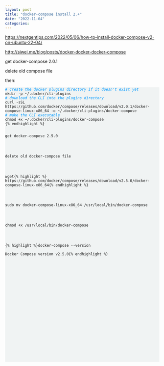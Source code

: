 ```yaml
---
layout: post
title: "docker-compose install 2.+"
date: "2022-11-04"
categories: 
---
```

<p><a href="https://nextgentips.com/2022/05/06/how-to-install-docker-compose-v2-on-ubuntu-22-04/">https://nextgentips.com/2022/05/06/how-to-install-docker-compose-v2-on-ubuntu-22-04/</a></p>

<p><a href="http://siwei.me/blog/posts/docker-docker-docker-compose">http://siwei.me/blog/posts/docker-docker-docker-compose</a></p>

<p>get docker-compose 2.0.1</p>

<p>delete old compose file</p>

<p>then:</p>

<pre style="background-color:#f0f3f3;-moz-tab-size:4;-o-tab-size:4;tab-size:4" tabindex="0">
<code class="language-bash" data-lang="bash"><span style="display:flex"><span><span style="color:#09f;font-style:italic"># create the docker plugins directory if it doesn&#39;t exist yet</span>
</span></span><span style="display:flex"><span>mkdir -p ~/.docker/cli-plugins
</span></span><span style="display:flex"><span><span style="color:#09f;font-style:italic"># download the CLI into the plugins directory</span>
</span></span><span style="display:flex"><span>curl -sSL https://github.com/docker/compose/releases/download/v2.0.1/docker-compose-linux-x86_64 -o ~/.docker/cli-plugins/docker-compose
</span></span><span style="display:flex"><span><span style="color:#09f;font-style:italic"># make the CLI executable</span>
</span></span><span style="display:flex"><span>chmod +x ~/.docker/cli-plugins/docker-compose</span></span>{% endhighlight %}

<p>get docker-compose 2.5.0</p>

<p>delete old docker-compose file</p>

<p>wget{% highlight %} https://github.com/docker/compose/releases/download/v2.5.0/docker-compose-linux-x86_64{% endhighlight %}</p>

<p>sudo mv docker-compose-linux-x86_64 /usr/local/bin/docker-compose</p>

<p>chmod +x /usr/local/bin/docker-compose</p>

<p>{% highlight %}docker-compose --version<br />
Docker Compose version v2.5.0{% endhighlight %}</p>

<p>&nbsp;</p>

<p>&nbsp;</p>

<p>&nbsp;</p>

<p>&nbsp;</p>

